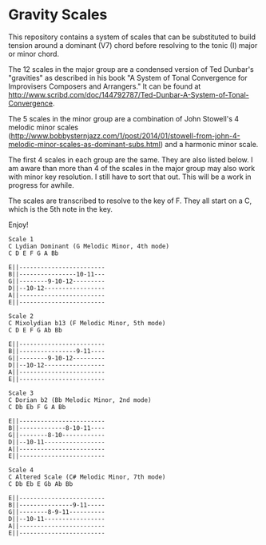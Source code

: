 Gravity Scales
==============

This repository contains a system of scales that can be substituted to build tension around a dominant (V7) chord before resolving to the tonic (I) major or minor chord.

The 12 scales in the major group are a condensed version of Ted Dunbar's "gravities" as described in his book "A System of Tonal Convergence for Improvisers Composers and Arrangers." It can be found at http://www.scribd.com/doc/144792787/Ted-Dunbar-A-System-of-Tonal-Convergence.

The 5 scales in the minor group are a combination of John Stowell's 4 melodic minor scales (http://www.bobbysternjazz.com/1/post/2014/01/stowell-from-john-4-melodic-minor-scales-as-dominant-subs.html) and a harmonic minor scale.

The first 4 scales in each group are the same. They are also listed below.  I am aware than more than 4 of the scales in the major group may also work with minor key resolution.  I still have to sort that out.  This will be a work in progress for awhile.

The scales are transcribed to resolve to the key of F. They all start on a C, which is the 5th note in the key.

Enjoy!

```
Scale 1
C Lydian Dominant (G Melodic Minor, 4th mode)
C D E F G A Bb

E||------------------------
B||----------------10-11---
G||--------9-10-12---------
D||--10-12-----------------
A||------------------------
E||------------------------

Scale 2
C Mixolydian b13 (F Melodic Minor, 5th mode)
C D E F G Ab Bb

E||------------------------
B||----------------9-11----
G||--------9-10-12---------
D||--10-12-----------------
A||------------------------
E||------------------------

Scale 3
C Dorian b2 (Bb Melodic Minor, 2nd mode)
C Db Eb F G A Bb

E||------------------------
B||-------------8-10-11----
G||--------8-10------------
D||--10-11-----------------
A||------------------------
E||------------------------

Scale 4
C Altered Scale (C# Melodic Minor, 7th mode)
C Db Eb E Gb Ab Bb

E||------------------------
B||---------------9-11-----
G||--------8-9-11----------
D||--10-11-----------------
A||------------------------
E||------------------------
```